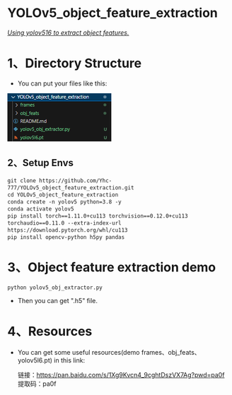 # YOLOv5_object_feature_extraction
*<u>Using yolov516 to extract object features.</u>*



# 1、Directory Structure

- You can put your files like this:

![image-20240614155704952](./imgs/1.png)

## 2、Setup Envs

```shell
git clone https://github.com/Yhc-777/YOLOv5_object_feature_extraction.git
cd YOLOv5_object_feature_extraction
conda create -n yolov5 python=3.8 -y
conda activate yolov5
pip install torch==1.11.0+cu113 torchvision==0.12.0+cu113 torchaudio==0.11.0 --extra-index-url https://download.pytorch.org/whl/cu113
pip install opencv-python h5py pandas
```

# 3、Object feature extraction demo

```shell
python yolov5_obj_extractor.py
```

- Then you can get ".h5" file.

# 4、Resources

- You can get some useful resources(demo frames、obj_feats、yolov5l6.pt) in this link: 

  链接：https://pan.baidu.com/s/1Xg9Kvcn4_9cghtDszVX7Ag?pwd=pa0f 
  提取码：pa0f 
